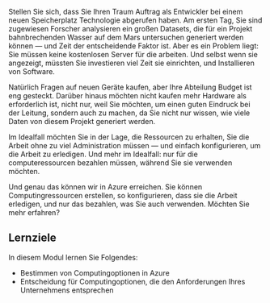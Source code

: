 Stellen Sie sich, dass Sie Ihren Traum Auftrag als Entwickler bei einem neuen Speicherplatz Technologie abgerufen haben. Am ersten Tag, Sie sind zugewiesen Forscher analysieren ein großen Datasets, die für ein Projekt bahnbrechenden Wasser auf dem Mars untersuchen generiert werden können &mdash; und Zeit der entscheidende Faktor ist. Aber es ein Problem liegt: Sie müssen keine kostenlosen Server für die arbeiten. Und selbst wenn sie angezeigt, müssten Sie investieren viel Zeit sie einrichten, und Installieren von Software.

Natürlich Fragen auf neuen Geräte kaufen, aber Ihre Abteilung Budget ist eng gesteckt. Darüber hinaus möchten nicht kaufen mehr Hardware als erforderlich ist, nicht nur, weil Sie möchten, um einen guten Eindruck bei der Leitung, sondern auch zu machen, da Sie nicht nur wissen, wie viele Daten von diesem Projekt generiert werden.

Im Idealfall möchten Sie in der Lage, die Ressourcen zu erhalten, Sie die Arbeit ohne zu viel Administration müssen &mdash; und einfach konfigurieren, um die Arbeit zu erledigen. Und mehr im Idealfall: nur für die computeressourcen bezahlen müssen, während Sie sie verwenden möchten.

Und genau das können wir in Azure erreichen. Sie können Computingressourcen erstellen, so konfigurieren, dass sie die Arbeit erledigen, und nur das bezahlen, was Sie auch verwenden. Möchten Sie mehr erfahren?

## <a name="learning-objectives"></a>Lernziele

In diesem Modul lernen Sie Folgendes:

- Bestimmen von Computingoptionen in Azure
- Entscheidung für Computingoptionen, die den Anforderungen Ihres Unternehmens entsprechen
